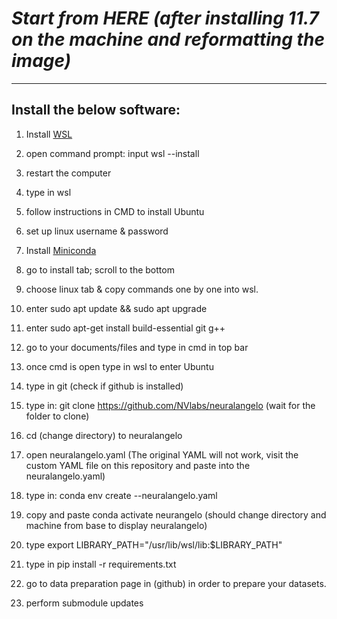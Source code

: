# *Start from HERE (after installing 11.7 on the machine and reformatting the image)*

---

## **Install the below software:**

1. Install [WSL](https://learn.microsoft.com/en-us/windows/wsl/install)

2. open command prompt: input wsl --install

3. restart the computer

4. type in wsl

5. follow instructions in CMD to install Ubuntu

6. set up linux username & password

7. Install [Miniconda](https://docs.anaconda.com/miniconda/)

8. go to install tab; scroll to the bottom

9. choose linux tab & copy commands one by one into wsl.

10. enter sudo apt update && sudo apt upgrade

11. enter sudo apt-get install build-essential git g++

12. go to your documents/files and type in cmd in top bar

13. once cmd is open type in wsl to enter Ubuntu

14. type in git (check if github is installed)

15. type in: git clone https://github.com/NVlabs/neuralangelo (wait for the folder to clone)

16. cd (change directory) to neuralangelo

17. open neuralangelo.yaml (The original YAML will not work, visit the custom YAML file on this repository and paste into the neuralangelo.yaml)

18. type in: conda env create --neuralangelo.yaml

19. copy and paste conda activate neurangelo (should change directory and machine from base to display neuralangelo)

20. type export LIBRARY_PATH="/usr/lib/wsl/lib:$LIBRARY_PATH"

21. type in pip install -r requirements.txt 

22. go to data preparation page in (github) in order to prepare your datasets.

23. perform submodule updates
